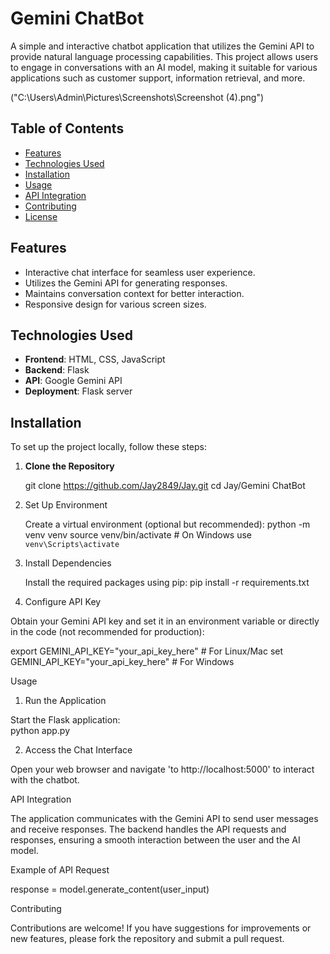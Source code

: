 # Gemini ChatBot

A simple and interactive chatbot application that utilizes the Gemini API to provide natural language processing capabilities. This project allows users to engage in conversations with an AI model, making it suitable for various applications such as customer support, information retrieval, and more.

("C:\Users\Admin\Pictures\Screenshots\Screenshot (4).png")

## Table of Contents

- [Features](#features)
- [Technologies Used](#technologies-used)
- [Installation](#installation)
- [Usage](#usage)
- [API Integration](#api-integration)
- [Contributing](#contributing)
- [License](#license)

## Features

- Interactive chat interface for seamless user experience.
- Utilizes the Gemini API for generating responses.
- Maintains conversation context for better interaction.
- Responsive design for various screen sizes.

## Technologies Used

- **Frontend**: HTML, CSS, JavaScript
- **Backend**: Flask
- **API**: Google Gemini API
- **Deployment**: Flask server

## Installation

To set up the project locally, follow these steps:

1. **Clone the Repository**
  
   git clone https://github.com/Jay2849/Jay.git
   cd Jay/Gemini ChatBot

2. Set Up Environment
  
   Create a virtual environment (optional but recommended):
   python -m venv venv
   source venv/bin/activate  # On Windows use `venv\Scripts\activate`

3. Install Dependencies

   Install the required packages using pip:
   pip install -r requirements.txt

4. Configure API Key

  Obtain your Gemini API key and set it in an environment variable or directly in the code (not recommended for production):

  export GEMINI_API_KEY="your_api_key_here"  # For Linux/Mac
  set GEMINI_API_KEY="your_api_key_here"     # For Windows

                                                                                            
Usage
                                                                                            
1. Run the Application

Start the Flask application:    
python app.py

2. Access the Chat Interface

Open your web browser and navigate 'to http://localhost:5000' to interact with the chatbot.


API Integration
                                                                                            
The application communicates with the Gemini API to send user messages and receive responses. The backend handles the API requests and responses, ensuring a smooth interaction between the user and the AI model.

Example of API Request
                                                                                          
response = model.generate_content(user_input)

                                                                                            
Contributing
                                                                                            
Contributions are welcome! If you have suggestions for improvements or new features, please fork the repository and submit a pull request.
